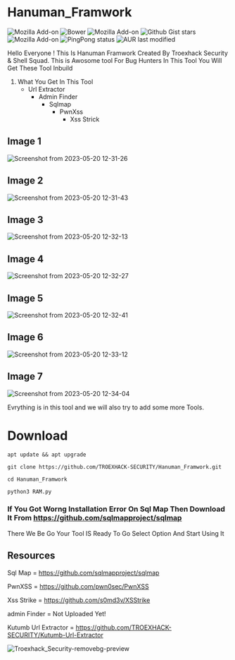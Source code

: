# Hanuman_Framwork
![Mozilla Add-on](https://img.shields.io/amo/users/Trojan?style=plastic)   ![Bower](https://img.shields.io/bower/l/o?style=plastic)  ![Mozilla Add-on](https://img.shields.io/amo/stars/rat?style=plastic)  ![Github Gist stars](https://img.shields.io/github/gist/stars/47a4d00457a92aa426dbd48a18776322?style=social)   ![Mozilla Add-on](https://img.shields.io/amo/v/trojan?style=plastic)   ![PingPong status](https://img.shields.io/pingpong/status/sp_2e80bc00b6054faeb2b87e2464be337e)     ![AUR last modified](https://img.shields.io/aur/last-modified/google-chrome?style=plastic)   


Hello Everyone ! This Is Hanuman Framwork Created By Troexhack Security & Shell Squad. This is Awosome tool For Bug Hunters In This Tool You Will Get These Tool Inbuild
1.   What You Get In This Tool
     - Url Extractor
       - Admin Finder
         - Sqlmap
           - PwnXss
             - Xss Strick 


## Image 1
![Screenshot from 2023-05-20 12-31-26](https://github.com/TROEXHACK-SECURITY/Hanuman_Framwork/assets/85324003/169f7646-0cf5-4110-8b8b-a5ddc832a686)

## Image 2
![Screenshot from 2023-05-20 12-31-43](https://github.com/TROEXHACK-SECURITY/Hanuman_Framwork/assets/85324003/fbb25615-573a-4414-9487-82d0df927d87)

## Image 3
![Screenshot from 2023-05-20 12-32-13](https://github.com/TROEXHACK-SECURITY/Hanuman_Framwork/assets/85324003/ce3c93d0-a7b5-4897-b42f-cb186de2e46f)

## Image 4
![Screenshot from 2023-05-20 12-32-27](https://github.com/TROEXHACK-SECURITY/Hanuman_Framwork/assets/85324003/2cb48205-2237-41e3-88e5-271a052e3e3f)

## Image 5
![Screenshot from 2023-05-20 12-32-41](https://github.com/TROEXHACK-SECURITY/Hanuman_Framwork/assets/85324003/586ca932-98e1-4020-bf02-91c278a53b73)

## Image 6
![Screenshot from 2023-05-20 12-33-12](https://github.com/TROEXHACK-SECURITY/Hanuman_Framwork/assets/85324003/7a3ffbbf-30de-4d41-9b94-2630e3361116)

## Image 7
![Screenshot from 2023-05-20 12-34-04](https://github.com/TROEXHACK-SECURITY/Hanuman_Framwork/assets/85324003/1cd3a26c-e15d-4fea-9d0c-c5192f985fb5)

Evrything is in this tool and we will also try to add some more Tools.

# Download 
`apt update && apt upgrade`

`git clone https://github.com/TROEXHACK-SECURITY/Hanuman_Framwork.git`

`cd Hanuman_Framwork`

`python3 RAM.py`

### If You Got Worng Installation Error On Sql Map Then Download It From https://github.com/sqlmapproject/sqlmap

There We Be Go Your Tool IS Ready To Go Select Option And Start Using It

## Resources

Sql Map = https://github.com/sqlmapproject/sqlmap

PwnXSS = https://github.com/pwn0sec/PwnXSS

Xss Strike = https://github.com/s0md3v/XSStrike

admin Finder = Not Uploaded Yet!

Kutumb Url Extractor = https://github.com/TROEXHACK-SECURITY/Kutumb-Url-Extractor

![Troexhack_Security-removebg-preview](https://github.com/TROEXHACK-SECURITY/Hanuman_Framwork/assets/85324003/d05da3f5-39a9-48e8-8c06-61c41cb9c685)

